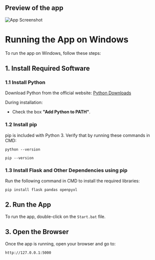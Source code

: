 ## Preview of the app
![App Screenshot](https://filip-peev.com/home/timelog/images/appPreview.webp)

Running the App on Windows
==========================

To run the app on Windows, follow these steps:

1\. Install Required Software
-----------------------------

### 1.1 Install Python

Download Python from the official website: [Python Downloads](https://www.python.org/downloads/)

During installation:

*   Check the box **"Add Python to PATH"**.

### 1.2 Install pip

pip is included with Python 3. Verify that by running these commands in CMD:

    python --version

    pip --version

### 1.3 Install Flask and Other Dependencies using pip

Run the following command  in CMD to install the required libraries:

    pip install flask pandas openpyxl

2\. Run the App
---------------

To run the app, double-click on the `Start.bat` file.

3\. Open the Browser
--------------------

Once the app is running, open your browser and go to:

    http://127.0.0.1:5000